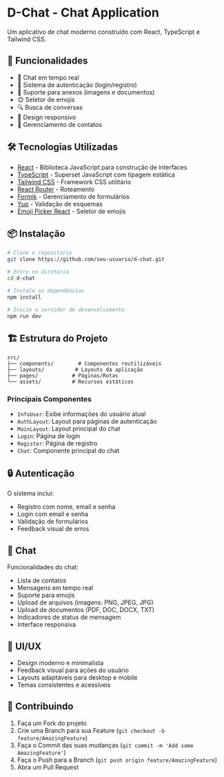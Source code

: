# D-Chat - Chat Application

Um aplicativo de chat moderno construído com React, TypeScript e Tailwind CSS.

## 🚀 Funcionalidades

- 💬 Chat em tempo real
- 🔐 Sistema de autenticação (login/registro)
- 📎 Suporte para anexos (imagens e documentos)
- 😊 Seletor de emojis
- 🔍 Busca de conversas
- 📱 Design responsivo
- 👤 Gerenciamento de contatos

## 🛠️ Tecnologias Utilizadas

- [React](https://reactjs.org/) - Biblioteca JavaScript para construção de interfaces
- [TypeScript](https://www.typescriptlang.org/) - Superset JavaScript com tipagem estática
- [Tailwind CSS](https://tailwindcss.com/) - Framework CSS utilitário
- [React Router](https://reactrouter.com/) - Roteamento
- [Formik](https://formik.org/) - Gerenciamento de formulários
- [Yup](https://github.com/jquense/yup) - Validação de esquemas
- [Emoji Picker React](https://github.com/ealush/emoji-picker-react) - Seletor de emojis

## 📦 Instalação

```bash
# Clone o repositório
git clone https://github.com/seu-usuario/d-chat.git

# Entre no diretório
cd d-chat

# Instale as dependências
npm install

# Inicie o servidor de desenvolvimento
npm run dev
```

## 🏗️ Estrutura do Projeto

```
src/
├── components/        # Componentes reutilizáveis
├── layouts/          # Layouts da aplicação
├── pages/           # Páginas/Rotas
└── assets/          # Recursos estáticos
```

### Principais Componentes

- `InfoUser`: Exibe informações do usuário atual
- `AuthLayout`: Layout para páginas de autenticação
- `MainLayout`: Layout principal do chat
- `Login`: Página de login
- `Register`: Página de registro
- `Chat`: Componente principal do chat

## 🔒 Autenticação

O sistema inclui:
- Registro com nome, email e senha
- Login com email e senha
- Validação de formulários
- Feedback visual de erros

## 💭 Chat

Funcionalidades do chat:
- Lista de contatos
- Mensagens em tempo real
- Suporte para emojis
- Upload de arquivos (imagens: PNG, JPEG, JPG)
- Upload de documentos (PDF, DOC, DOCX, TXT)
- Indicadores de status de mensagem
- Interface responsiva

## 🎨 UI/UX

- Design moderno e minimalista
- Feedback visual para ações do usuário
- Layouts adaptáveis para desktop e mobile
- Temas consistentes e acessíveis

## 🤝 Contribuindo

1. Faça um Fork do projeto
2. Crie uma Branch para sua Feature (`git checkout -b feature/AmazingFeature`)
3. Faça o Commit das suas mudanças (`git commit -m 'Add some AmazingFeature'`)
4. Faça o Push para a Branch (`git push origin feature/AmazingFeature`)
5. Abra um Pull Request